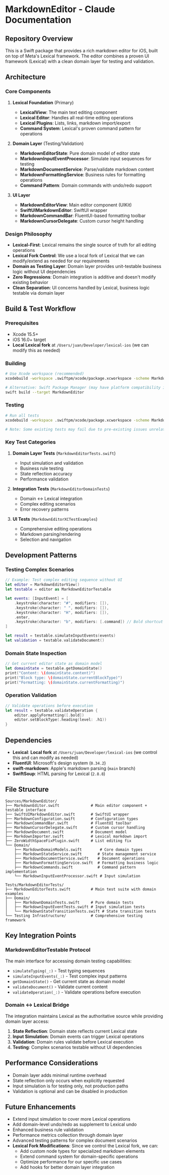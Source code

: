 # MarkdownEditor - Claude Documentation

## Repository Overview

This is a Swift package that provides a rich markdown editor for iOS, built on top of Meta's Lexical framework. The editor combines a proven UI framework (Lexical) with a clean domain layer for testing and validation.

## Architecture

### Core Components

1. **Lexical Foundation** (Primary)
   - **LexicalView**: The main text editing component
   - **Lexical Editor**: Handles all real-time editing operations
   - **Lexical Plugins**: Lists, links, markdown import/export
   - **Command System**: Lexical's proven command pattern for operations

2. **Domain Layer** (Testing/Validation)
   - **MarkdownEditorState**: Pure domain model of editor state
   - **MarkdownInputEventProcessor**: Simulate input sequences for testing
   - **MarkdownDocumentService**: Parse/validate markdown content
   - **MarkdownFormattingService**: Business rules for formatting operations
   - **Command Pattern**: Domain commands with undo/redo support

3. **UI Layer**
   - **MarkdownEditorView**: Main editor component (UIKit)
   - **SwiftUIMarkdownEditor**: SwiftUI wrapper
   - **MarkdownCommandBar**: FluentUI-based formatting toolbar
   - **MarkdownCursorDelegate**: Custom cursor height handling

### Design Philosophy

- **Lexical-First**: Lexical remains the single source of truth for all editing operations
- **Lexical Fork Control**: We use a local fork of Lexical that we can modify/extend as needed for our requirements
- **Domain as Testing Layer**: Domain layer provides unit-testable business logic without UI dependencies  
- **Zero Regressions**: Domain integration is additive and doesn't modify existing behavior
- **Clean Separation**: UI concerns handled by Lexical, business logic testable via domain layer

## Build & Test Workflow

### Prerequisites
- Xcode 15.5+
- iOS 16.0+ target
- **Local Lexical fork** at `/Users/juan/Developer/lexical-ios` (we can modify this as needed)

### Building

```bash
# Use Xcode workspace (recommended)
xcodebuild -workspace .swiftpm/xcode/package.xcworkspace -scheme MarkdownEditor -destination 'platform=iOS Simulator,name=iPhone 16' build

# Alternative: Swift Package Manager (may have platform compatibility issues)
swift build --target MarkdownEditor
```

### Testing

```bash
# Run all tests
xcodebuild -workspace .swiftpm/xcode/package.xcworkspace -scheme MarkdownEditor -destination 'platform=iOS Simulator,name=iPhone 16' test

# Note: Some existing tests may fail due to pre-existing issues unrelated to domain integration
```

### Key Test Categories

1. **Domain Layer Tests** (`MarkdownEditorTests.swift`)
   - Input simulation and validation
   - Business rule testing
   - State reflection accuracy
   - Performance validation

2. **Integration Tests** (`MarkdownEditorDomainTests`)
   - Domain ↔ Lexical integration
   - Complex editing scenarios
   - Error recovery patterns

3. **UI Tests** (`MarkdownEditorXCTestExamples`)
   - Comprehensive editing operations
   - Markdown parsing/rendering
   - Selection and navigation

## Development Patterns

### Testing Complex Scenarios

```swift
// Example: Test complex editing sequence without UI
let editor = MarkdownEditorView()
let testable = editor as MarkdownEditorTestable

let events: [InputEvent] = [
    .keystroke(character: "#", modifiers: []),
    .keystroke(character: " ", modifiers: []),
    .keystroke(character: "H", modifiers: []),
    .enter,
    .keystroke(character: "b", modifiers: [.command]) // Bold shortcut
]

let result = testable.simulateInputEvents(events)
let validation = testable.validateDocument()
```

### Domain State Inspection

```swift
// Get current editor state as domain model
let domainState = testable.getDomainState()
print("Content: \(domainState.content)")
print("Block type: \(domainState.currentBlockType)")
print("Formatting: \(domainState.currentFormatting)")
```

### Operation Validation

```swift
// Validate operations before execution
let result = testable.validateOperation {
    editor.applyFormatting([.bold])
    editor.setBlockType(.heading(level: .h1))
}
```

## Dependencies

- **Lexical**: **Local fork** at `/Users/juan/Developer/lexical-ios` (we control this and can modify as needed)
- **FluentUI**: Microsoft's design system (`0.34.2`)
- **swift-markdown**: Apple's markdown parsing (`main` branch)
- **SwiftSoup**: HTML parsing for Lexical (`2.8.8`)

## File Structure

```
Sources/MarkdownEditor/
├── MarkdownEditor.swift              # Main editor component + testable interface
├── SwiftUIMarkdownEditor.swift       # SwiftUI wrapper
├── MarkdownConfiguration.swift       # Configuration types
├── MarkdownCommandBar.swift          # FluentUI toolbar
├── MarkdownCursorDelegate.swift      # Custom cursor handling
├── MarkdownDocument.swift            # Document model
├── MarkdownImporter.swift            # Lexical markdown import
├── ZeroWidthSpaceFixPlugin.swift     # List editing fix
└── Domain/
    ├── MarkdownDomainModels.swift        # Core domain types
    ├── MarkdownStateService.swift       # State management service
    ├── MarkdownDocumentService.swift    # Document operations
    ├── MarkdownFormattingService.swift  # Formatting business logic
    ├── MarkdownCommands.swift           # Command pattern implementation
    └── MarkdownInputEventProcessor.swift # Input simulation

Tests/MarkdownEditorTests/
├── MarkdownEditorTests.swift         # Main test suite with domain examples
├── Domain/
│   ├── MarkdownDomainTests.swift     # Pure domain tests
│   ├── MarkdownInputEventTests.swift # Input simulation tests
│   └── MarkdownStateTransitionTests.swift # State transition tests
└── Testing Infrastructure/           # Comprehensive testing framework
```

## Key Integration Points

### MarkdownEditorTestable Protocol

The main interface for accessing domain testing capabilities:

- `simulateTyping(_:)` - Test typing sequences
- `simulateInputEvents(_:)` - Test complex input patterns  
- `getDomainState()` - Get current state as domain model
- `validateDocument()` - Validate current content
- `validateOperation(_:)` - Validate operations before execution

### Domain ↔ Lexical Bridge

The integration maintains Lexical as the authoritative source while providing domain layer access:

1. **State Reflection**: Domain state reflects current Lexical state
2. **Input Simulation**: Domain events can trigger Lexical operations  
3. **Validation**: Domain rules validate before Lexical execution
4. **Testing**: Complex scenarios testable without UI dependencies

## Performance Considerations

- Domain layer adds minimal runtime overhead
- State reflection only occurs when explicitly requested
- Input simulation is for testing only, not production paths
- Validation is optional and can be disabled in production

## Future Enhancements

- Extend input simulation to cover more Lexical operations
- Add domain-level undo/redo as supplement to Lexical undo
- Enhanced business rule validation
- Performance metrics collection through domain layer
- Advanced testing patterns for complex document scenarios
- **Lexical Fork Modifications**: Since we control the Lexical fork, we can:
  - Add custom node types for specialized markdown elements
  - Extend command system for domain-specific operations
  - Optimize performance for our specific use cases
  - Add hooks for better domain layer integration